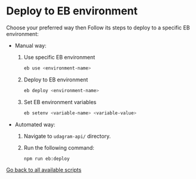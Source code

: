 # Deploy to EB environment

Choose your preferred way then Follow its steps to deploy to a specific EB environment:

- Manual way:

  1. Use specific EB environment

      ```bash
      eb use <environment-name>
      ```

  2. Deploy to EB environment

      ```bash
      eb deploy <environment-name>
      ```

  3. Set EB environment variables

      ```bash
      eb setenv <variable-name> <variable-value>
      ```

- Automated way:

  1. Navigate to `udagram-api/` directory.

  2. Run the following command:

      ```bash
      npm run eb:deploy
      ```

[Go back to all available scripts](README.md)
